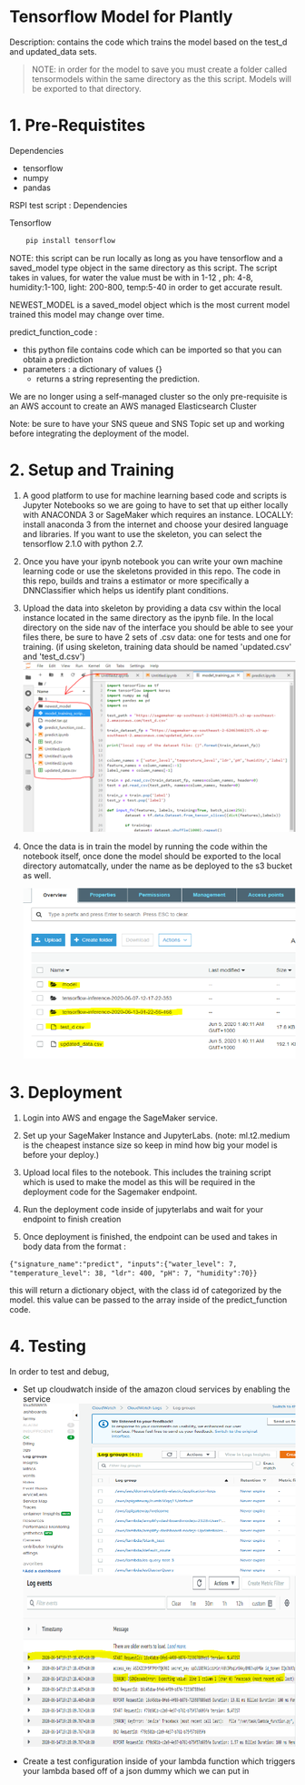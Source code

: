 # Tensorflow Model for Plantly
Description: contains the code which trains the model based on the test_d and updated_data sets. 

> NOTE: in order for the model to save you must create a folder called tensormodels within the same directory as the this script. Models will be exported to that directory. 

<h1> 1. Pre-Requistites </h1>

Dependencies
   - tensorflow
   - numpy
   - pandas 
  

 RSPI test script : 
Dependencies

Tensorflow 
   ``` bash
       pip install tensorflow
   ```

NOTE: this script can be run locally as long as you have tensorflow and a saved_model type object in the same directory as this script. The script takes in values, for water the value must be with in 1-12 , ph: 4-8, humidity:1-100, light: 200-800, temp:5-40 in order to get accurate result. 

 NEWEST_MODEL is a saved_model object which is the most current model trained this model may change over time. 

 predict_function_code :
  - this python file contains code which can be imported so that you can obtain a prediction
  - parameters : a dictionary of values {}
    - returns a string representing the prediction.

We are no longer using a self-managed cluster so the only pre-requisite is an AWS account to create an AWS managed Elasticsearch Cluster

Note: be sure to have your SNS queue and SNS Topic set up and working before integrating the deployment of the model.


<h1> 2. Setup and Training </h1>


1) A good platform to use for machine learning based code and scripts is Jupyter Notebooks so we are going to have to set that up either locally with ANACONDA 3 or SageMaker which requires an instance. LOCALLY: install anaconda 3 from the internet and choose your desired language and libraries. If you want to use the skeleton, you can select the tensorflow 2.1.0 with python 2.7.

 
2) Once you have your ipynb notebook you can write your own machine learning code or use the skeletons provided in this repo.
The code in this repo, builds and trains a estimator or more specifically a DNNClassifier which helps us identify plant conditions.


3) Upload the data into skeleton by providing a data csv within the local instance located in the same directory as the ipynb file.
In the local directory on the side nav of the interface you should be able to see your files there, be sure to have 2 sets of .csv data: one for tests and one for training. (if using skeleton, training data should be named 'updated.csv' and 'test_d.csv')
     <img src="/images/instance_d.PNG" width="600" height="300" />

4) Once the data is in train the model by running the code within the notebook itself, once done the model should be exported to the local directory automatcally, under the name as be deployed to the s3 bucket as well.

     <img src="/images/s3.PNG" width="600" height="300" />

<h1>3. Deployment </h1>

1) Login into AWS and engage the SageMaker service.
   
2) Set up your SageMaker Instance and JupyterLabs. (note: ml.t2.medium is the cheapest instance size so keep in mind how big your model is before your deploy.)

3) Upload local files to the notebook. This includes the training script which is used to make the model as this will be required in the deployment code for the Sagemaker endpoint. 

4) Run the deployment code inside of jupyterlabs and wait for your endpoint to finish creation

5) Once deployment is finished, the endpoint can be used and takes in body data from the format : 
```
{"signature_name":"predict", "inputs":{"water_level": 7, "temperature_level": 38, "ldr": 400, "pH": 7, "humidity":70}}
```
this will return a dictionary object, with the class id of categorized by the model. this value can be passed to the array inside of 
the predict_function code. 
      

<h1> 4. Testing </h1>

In order to test and debug, 
- Set up cloudwatch inside of the amazon cloud services by enabling the service
  <img src="/images/cloudw1.PNG" width="600" height="300" />
  <img src="/images/cloudw2.PNG" width="600" height="300" />
    

- Create a test configuration inside of your lambda function which triggers your lambda based off of a json dummy which we can put in
